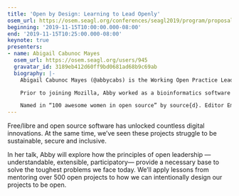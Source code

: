 ```yaml
---
title: 'Open by Design: Learning to Lead Openly'
osem_url: https://osem.seagl.org/conferences/seagl2019/program/proposals/715
beginning: '2019-11-15T10:00:00.000-08:00'
end: '2019-11-15T10:25:00.000-08:00'
keynote: true
presenters:
- name: Abigail Cabunoc Mayes
  osem_url: https://osem.seagl.org/users/945
  gravatar_id: 3189eb412d60ff9bd0681ad68b9c69ab
  biography: |-
    Abigail Cabunoc Mayes (@abbycabs) is the Working Open Practice Lead at the Mozilla Foundation. Abby mobilizes leaders in the internet health movement through mentorship and training on open practices and open source. Before this, she was Lead Developer of the Mozilla Science Lab, transforming science on the web.

    Prior to joining Mozilla, Abby worked as a bioinformatics software developer at the Ontario Institute for Cancer Research and at Michigan State University where she applied open source and to research problems. With a background in open source and community organizing, she is fueling a culture of openness in research and innovation.

    Named in “100 awesome women in open source” by source{d}. Editor Emeritus, the Journal of Open Source Software.
---
```


Free/libre and open source software has unlocked countless digital innovations. At the same time, we’ve seen these projects struggle to be sustainable, secure and inclusive.

In her talk, Abby will explore how the principles of open leadership —understandable, extensible, participatory— provide a necessary base to solve the toughest problems we face today. We’ll apply lessons from mentoring over 500 open projects to how we can intentionally design our projects to be open.
